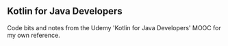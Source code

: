 ## Kotlin for Java Developers

Code bits and notes from the Udemy 'Kotlin for Java Developers' MOOC for my own reference.

